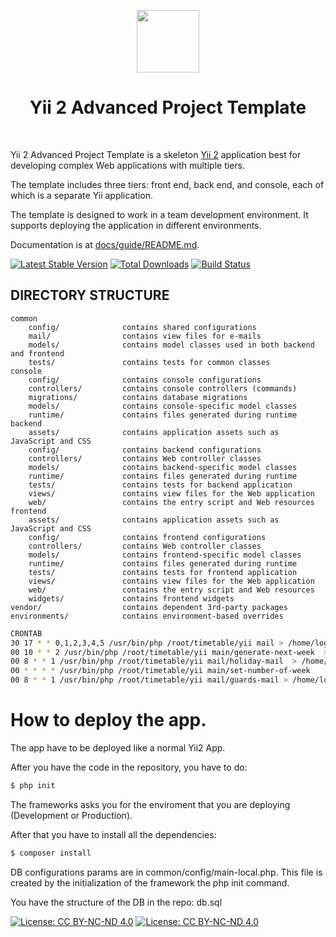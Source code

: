 <p align="center">
    <a href="https://github.com/yiisoft" target="_blank">
        <img src="https://avatars0.githubusercontent.com/u/993323" height="100px">
    </a>
    <h1 align="center">Yii 2 Advanced Project Template</h1>
    <br>
</p>

Yii 2 Advanced Project Template is a skeleton [Yii 2](http://www.yiiframework.com/) application best for
developing complex Web applications with multiple tiers.

The template includes three tiers: front end, back end, and console, each of which
is a separate Yii application.

The template is designed to work in a team development environment. It supports
deploying the application in different environments.

Documentation is at [docs/guide/README.md](docs/guide/README.md).

[![Latest Stable Version](https://img.shields.io/packagist/v/yiisoft/yii2-app-advanced.svg)](https://packagist.org/packages/yiisoft/yii2-app-advanced)
[![Total Downloads](https://img.shields.io/packagist/dt/yiisoft/yii2-app-advanced.svg)](https://packagist.org/packages/yiisoft/yii2-app-advanced)
[![Build Status](https://travis-ci.org/yiisoft/yii2-app-advanced.svg?branch=master)](https://travis-ci.org/yiisoft/yii2-app-advanced)

DIRECTORY STRUCTURE
-------------------

```
common
    config/              contains shared configurations
    mail/                contains view files for e-mails
    models/              contains model classes used in both backend and frontend
    tests/               contains tests for common classes    
console
    config/              contains console configurations
    controllers/         contains console controllers (commands)
    migrations/          contains database migrations
    models/              contains console-specific model classes
    runtime/             contains files generated during runtime
backend
    assets/              contains application assets such as JavaScript and CSS
    config/              contains backend configurations
    controllers/         contains Web controller classes
    models/              contains backend-specific model classes
    runtime/             contains files generated during runtime
    tests/               contains tests for backend application    
    views/               contains view files for the Web application
    web/                 contains the entry script and Web resources
frontend
    assets/              contains application assets such as JavaScript and CSS
    config/              contains frontend configurations
    controllers/         contains Web controller classes
    models/              contains frontend-specific model classes
    runtime/             contains files generated during runtime
    tests/               contains tests for frontend application
    views/               contains view files for the Web application
    web/                 contains the entry script and Web resources
    widgets/             contains frontend widgets
vendor/                  contains dependent 3rd-party packages
environments/            contains environment-based overrides
```
```bash
CRONTAB 
30 17 * * 0,1,2,3,4,5 /usr/bin/php /root/timetable/yii mail > /home/logs/mail`date +\%y\%m\%d\%H\%M`.log 2>&1
00 10 * * 2 /usr/bin/php /root/timetable/yii main/generate-next-week  > /home/logs/timetable/main`date +\%y\%m\%d\%H\%M`.log 2>&1
00 8 * * 1 /usr/bin/php /root/timetable/yii mail/holiday-mail  > /home/logs/timetable/mail-holiday`date +\%y\%m\%d\%H\%M`.log 2>&1
00 * * * * /usr/bin/php /root/timetable/yii main/set-number-of-week
00 8 * * 1 /usr/bin/php /root/timetable/yii mail/guards-mail > /home/logs/timetable/mail-guards`date +\%y\%m\%d\%H\%M`.log 2>&1
```

# How to deploy the app.

The app have to be deployed like a normal Yii2 App.

After you have the code in the repository, you have to do:

```bash
$ php init
```

The frameworks asks you for the enviroment that you are deploying (Development or Production).

After that you have to install all the dependencies:

```bash
$ composer install
```

DB configurations params are in common/config/main-local.php. This file is created by the initialization of the framework the php init command.

You have the structure of the DB in the repo: db.sql


[![License: CC BY-NC-ND 4.0](https://licensebuttons.net/l/by-nc-nd/4.0/80x15.png)](https://creativecommons.org/licenses/by-nc-nd/4.0/) [![License: CC BY-NC-ND 4.0](https://img.shields.io/badge/License-CC%20BY--NC--ND%204.0-lightgrey.svg)](https://creativecommons.org/licenses/by-nc-nd/4.0/)